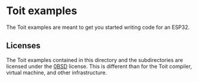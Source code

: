 # Toit examples

The Toit examples are meant to get you started writing code for an ESP32.


## Licenses

The Toit examples contained in this directory and the subdirectories
are licensed under the [0BSD](LICENSE) license. This is different than
for the Toit compiler, virtual machine, and other infrastructure.
